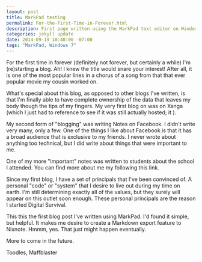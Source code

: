 ```yaml
---
layout: post
title: MarkPad testing
permalink: For-the-First-Time-in-Forever.html
description: First page written using the MarkPad text editor on Windows 7
categories: jekyll update
date: 2014-09-19 10:40:00 -07:00
tags: "MarkPad, Windows 7"
---
```


For the first time in forever (definitely not forever, but certainly a while) I'm (re)starting a blog. Ah! I knew the title would snare your interest! After all, it is one of the most popular lines in a chorus of a song from that that ever popular movie my cousin worked on.

What's special about this blog, as opposed to other blogs I've written, is that I'm finally able to have complete ownership of the data that leaves my body though the tips of my fingers. My very first blog on was on Xanga  (which I just had to reference to see if it was still actually hosted; it ).

My second form of "blogging" was writing Notes on Facebook. I didn't write very many, only a few. One of the things I like about Facebook is that it has a broad audience that is exclusive to my friends. I never wrote about anything too technical, but I did write about things that were important to me.

One of my more "important" notes was written to students about the school I attended. You can find more about me my following this link.

Since my first blog, I have a set of principals that I've been convinced of. A personal "code" or "system" that I desire to live out during my time on earth. I'm still determining exactly all of the values, but they surely will appear on this outlet soon enough. These personal principals are the reason I started Digital Survival.

This this the first blog post I've written using MarkPad. I'd found it simple, but helpful. It makes me desire to create a Markdown export feature to Nixnote. Hmmm, yes. That just might happen eventually.

More to come in the future.

Toodles,
Maffblaster